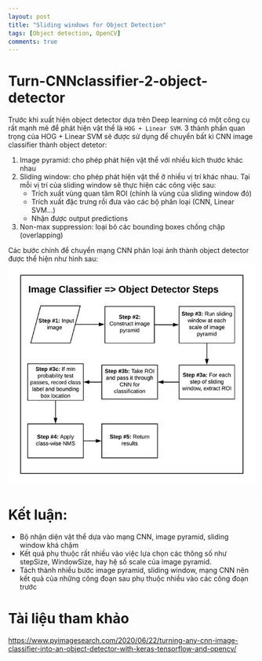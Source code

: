 ```yaml
---
layout: post
title: "Sliding windows for Object Detection"
tags: [Object detection, OpenCV]
comments: true
---
```


# Turn-CNNclassifier-2-object-detector
Trước khi xuất hiện object detector dựa trên Deep learning có một công cụ rất mạnh mẽ để phát hiện vật thể là `HOG + Linear SVM`.
3 thành phần quan trọng của HOG + Linear SVM sẽ được sử dụng để chuyển bất kì CNN image classifier thành object detetor:
1. Image pyramid: cho phép phát hiện vật thể với nhiều kích thước khác nhau
2. Sliding window: cho phép phát hiện vật thể ở nhiều vị trí khác nhau. Tại mỗi vị trí của sliding window sẽ thực hiện các công việc sau:
    - Trích xuất vùng quan tâm ROI (chính là vùng của sliding window đó)
    - Trích xuất đặc trưng rồi đưa vào các bộ phân loại (CNN, Linear SVM...)
    - Nhận được output predictions
3. Non-max suppression: loại bỏ các bounding boxes chồng chập (overlapping)

Các bước chính để chuyển mạng CNN phân loại ảnh thành object detector được thể hiện như hình sau:
![steps](./images/steps.png)

# Kết luận:
- Bộ nhận diện vật thể dựa vào mạng CNN, image pyramid, sliding window khá chậm
- Kết quả phụ thuộc rất nhiều vào việc lựa chọn các thông số như stepSize, WindowSize, hay hệ số scale của image pyramid.
- Tách thành nhiều bước image pyramid, sliding window, mạng CNN nên kết quả của những công đoạn sau phụ thuộc nhiều vào các công đoạn trước

# Tài liệu tham khảo
https://www.pyimagesearch.com/2020/06/22/turning-any-cnn-image-classifier-into-an-object-detector-with-keras-tensorflow-and-opencv/